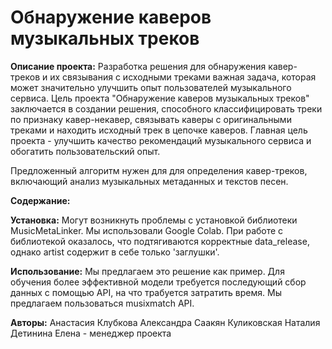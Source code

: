 # Обнаружение каверов музыкальных треков
**Описание проекта:**
Разработка решения для обнаружения кавер-треков и их связывания с исходными треками важная задача, которая может значительно улучшить опыт пользователей музыкального сервиса. Цель проекта "Обнаружение каверов музыкальных треков" заключается в создании решения, способного классифицировать треки по признаку кавер-некавер, связывать каверы с оригинальными треками и находить исходный трек в цепочке каверов.
Главная цель проекта - улучшить качество рекомендаций музыкального сервиса и обогатить пользовательский опыт.

Предложенный алгоритм нужен для для определения кавер-треков, включающий анализ музыкальных метаданных и текстов песен.

**Содержание:**

**Установка:**
Могут возникнуть проблемы с установкой библиотеки MusicMetaLinker. Мы использовали Google Colab. При работе с библиотекой оказалось, что подтягиваются корректные data_release, однако artist содержит в себе только 'заглушки'.

**Использование:**
Мы предлагаем это решение как пример. Для обучения более эффективной модели требуется последующий сбор данных с помощью API, на что трабуется затратить время. Мы предлагаем пользоваться musixmatch API.

**Авторы:**
Анастасия Клубкова
Александра Саакян
Куликовская Наталия
Детинина Елена - менеджер проекта
